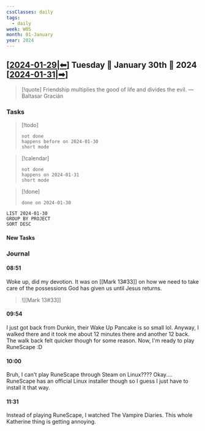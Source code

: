 ```yaml
---
cssClasses: daily
tags:
  - daily
week: W05
month: 01-January
year: 2024
---
```


## [[2024-01-29|⬅]] Tuesday 🔹 January 30th 🔹 2024 [[2024-01-31|➡]]

> [!quote] Friendship multiplies the good of life and divides the evil.
> — Baltasar Gracián

### Tasks

> [!todo]
> ```tasks
> not done
> happens before on 2024-01-30
> short mode
> ```

> [!calendar]
> ```tasks
> not done
> happens on 2024-01-31
> short mode
> ```

> [!done]
> ```tasks
> done on 2024-01-30
> ```

```toggl
LIST 2024-01-30
GROUP BY PROJECT
SORT DESC
```

#### New Tasks

### Journal

#### 08:51

Woke up, did my devotion. It was on [[Mark 13#33]] on how we need to take care of the possessions God has given us until Jesus returns.

> ![[Mark 13#33]]

#### 09:54

I just got back from Dunkin, their Wake Up Pancake is so small lol. Anyway, I walked there and it took me about 12 minutes there and another 12 back. The walk back felt quicker though for some reason. Now, I'm ready to play RuneScape :D

#### 10:00

Bruh, I can't play RuneScape through Steam on Linux???? Okay.... RuneScape has an official Linux installer though so I guess I just have to install it that way.

#### 11:31

Instead of playing RuneScape, I watched The Vampire Diaries. This whole Katherine thing is getting annoying.

[//begin]: # "Autogenerated link references for markdown compatibility"
[2024-01-29|⬅]: 2024-01-29 "2024-01-29"
[2024-01-31|➡]: 2024-01-31 "2024-01-31"
[//end]: # "Autogenerated link references"